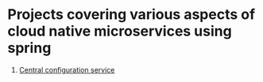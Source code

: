 # Projects covering various aspects of cloud native microservices using spring

1. [Central configuration service](./centralized-configuration-complete)
